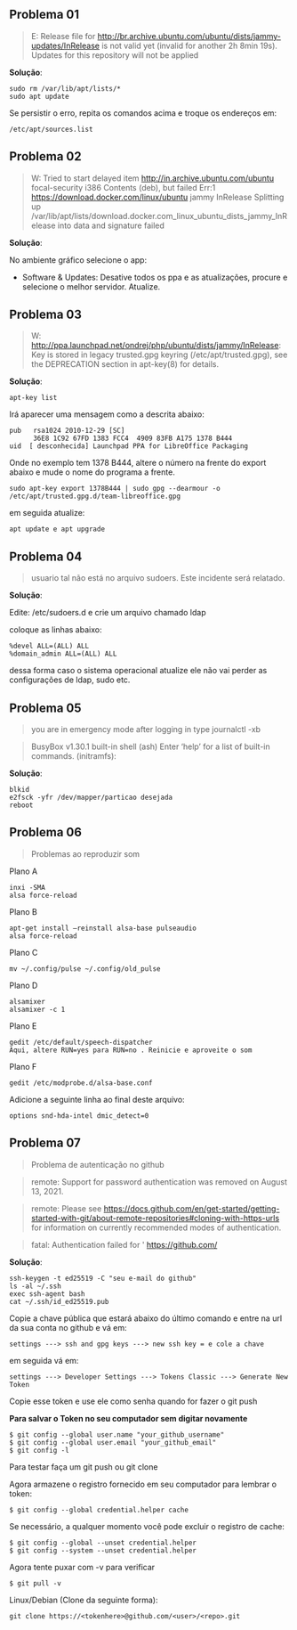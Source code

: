 ## Problema 01
>E: Release file for http://br.archive.ubuntu.com/ubuntu/dists/jammy-updates/InRelease is not valid yet (invalid for another 2h 8min 19s). Updates for this repository will not be applied

**Solução**:
```
sudo rm /var/lib/apt/lists/*
sudo apt update
```
Se persistir o erro, repita os comandos acima e troque os endereços em:
```
/etc/apt/sources.list
```
## Problema 02
>W: Tried to start delayed item http://in.archive.ubuntu.com/ubuntu focal-security i386 Contents (deb), but failed
Err:1 https://download.docker.com/linux/ubuntu jammy InRelease
Splitting up /var/lib/apt/lists/download.docker.com_linux_ubuntu_dists_jammy_InRelease into data and signature failed

**Solução**:

No ambiente gráfico selecione o app:
- Software & Updates: Desative todos os ppa e as atualizações, procure e selecione o melhor servidor. Atualize.

## Problema 03
>W: http://ppa.launchpad.net/ondrej/php/ubuntu/dists/jammy/InRelease: Key is stored in legacy trusted.gpg keyring (/etc/apt/trusted.gpg), see the DEPRECATION section in apt-key(8) for details.

**Solução**:
```
apt-key list
```
Irá aparecer uma mensagem como a descrita abaixo:
```
pub   rsa1024 2010-12-29 [SC]
      36E8 1C92 67FD 1383 FCC4  4909 83FB A175 1378 B444
uid  [ desconhecida] Launchpad PPA for LibreOffice Packaging
```
Onde no exemplo tem 1378 B444, altere o número na frente do export abaixo e mude o nome do programa a frente.
```
sudo apt-key export 1378B444 | sudo gpg --dearmour -o /etc/apt/trusted.gpg.d/team-libreoffice.gpg
```
em seguida atualize:

```
apt update e apt upgrade
```
## Problema 04

>usuario tal não está no arquivo sudoers. Este incidente será relatado.

**Solução**:

Edite: /etc/sudoers.d e crie um arquivo chamado ldap

coloque as linhas abaixo:

```
%devel ALL=(ALL) ALL
%domain_admin ALL=(ALL) ALL
```
dessa forma caso o sistema operacional atualize ele não vai perder as configurações de ldap, sudo etc.

## Problema 05

>you are in emergency mode after logging in type journalctl -xb

>BusyBox v1.30.1 built-in shell (ash)
>Enter ‘help’ for a list of built-in commands.
>(initramfs):

**Solução**:
```
blkid
e2fsck -yfr /dev/mapper/particao desejada
reboot
```
## Problema 06

> Problemas ao reproduzir som

Plano A
```
inxi -SMA
alsa force-reload
```
Plano B
```
apt-get install –reinstall alsa-base pulseaudio
alsa force-reload
```
Plano C
```
mv ~/.config/pulse ~/.config/old_pulse
```

Plano D
```
alsamixer
alsamixer -c 1
```
Plano E
```
gedit /etc/default/speech-dispatcher
Aqui, altere RUN=yes para RUN=no . Reinicie e aproveite o som
```
Plano F
```
gedit /etc/modprobe.d/alsa-base.conf
```
Adicione a seguinte linha ao final deste arquivo:
```
options snd-hda-intel dmic_detect=0
```

## Problema 07

> Problema de autenticação no github

>remote: Support for password authentication was removed on August 13, 2021.

>remote: Please see https://docs.github.com/en/get-started/getting-started-with-git/about-remote-repositories#cloning-with-https-urls for information on currently recommended modes of authentication.

>fatal: Authentication failed for ' https://github.com/

**Solução**:
```
ssh-keygen -t ed25519 -C "seu e-mail do github"
ls -al ~/.ssh
exec ssh-agent bash
cat ~/.ssh/id_ed25519.pub
```
Copie a chave pública que estará abaixo do último comando e entre na url da sua conta no github e vá em:

```
settings ---> ssh and gpg keys ---> new ssh key = e cole a chave
```

em seguida vá em:

```
settings ---> Developer Settings ---> Tokens Classic ---> Generate New Token
```
Copie esse token e use ele como senha quando for fazer o git push

**Para salvar o Token no seu computador sem digitar novamente**

```
$ git config --global user.name "your_github_username"
$ git config --global user.email "your_github_email"
$ git config -l
```
Para testar faça um git push ou git clone

Agora armazene o registro fornecido em seu computador para lembrar o token:

```
$ git config --global credential.helper cache
```

Se necessário, a qualquer momento você pode excluir o registro de cache:

```
$ git config --global --unset credential.helper
$ git config --system --unset credential.helper
```

Agora tente puxar com -v para verificar

```
$ git pull -v
```

Linux/Debian (Clone da seguinte forma):

```
git clone https://<tokenhere>@github.com/<user>/<repo>.git
```